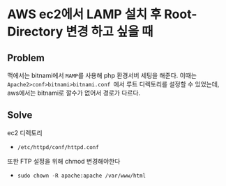 # AWS ec2에서 LAMP 설치 후 Root-Directory 변경 하고 싶을 때 


## Problem 
맥에서는 bitnami에서 `MAMP`를 사용해 php 환경서버 세팅을 해준다. 이때는 `Apache2>conf>bitnami>bitnami.conf `에서 루트 디렉토리를 설정할 수 있었는데, aws에서는 bitnami로 깔수가 없어서 경로가 다르다. 

## Solve

ec2 디렉토리

- `/etc/httpd/conf/httpd.conf`

또한 FTP 설정을 위해 chmod 변경해야한다

- `sudo chown -R apache:apache /var/www/html`